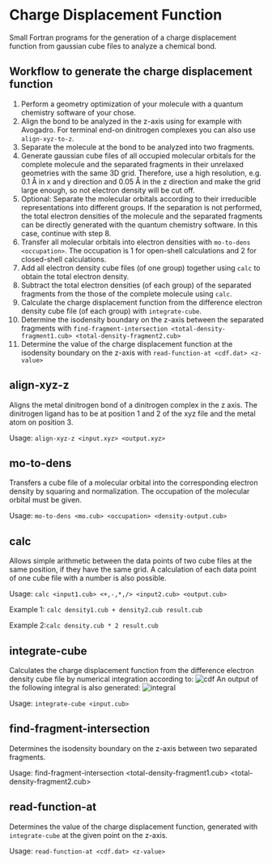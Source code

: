 # Charge Displacement Function
Small Fortran programs for the generation of a charge displacement function from gaussian cube files to analyze a chemical bond.

## Workflow to generate the charge displacement function
1. Perform a geometry optimization of your molecule with a quantum chemistry software of your chose. 
2. Align the bond to be analyzed in the z-axis using for example with Avogadro. For terminal end-on dinitrogen complexes you can also use `align-xyz-to-z`.
3. Separate the molecule at the bond to be analyzed into two fragments.
4. Generate gaussian cube files of all occupied molecular orbitals for the complete molecule and the separated fragments in their unrelaxed geometries with the same 3D grid. Therefore, use a high resolution, e.g. 0.1 Å in x and y direction and 0.05 Å in the z direction and make the grid large enough, so not electron density will be cut off. 
5. Optional: Separate the molecular orbitals according to their irreducible representations into different groups. If the separation is not performed, the total electron densities of the molecule and the separated fragments can be directly generated with the quantum chemistry software. In this case, continue with step 8.
6. Transfer all molecular orbitals into electron densities with `mo-to-dens <occupation>`. The occupation is 1 for open-shell calculations and 2 for closed-shell calculations. 
7. Add all electron density cube files (of one group) together using `calc` to obtain the total electron density. 
8. Subtract the total electron densities (of each group) of the separated fragments from the those of the complete molecule using `calc`.
9. Calculate the charge displacement function from the difference electron density cube file (of each group) with `integrate-cube`. 
8. Determine the isodensity boundary on the z-axis between the separated fragments with 
`find-fragment-intersection <total-density-fragment1.cub> <total-density-fragment2.cub>`
9. Determine the value of the charge displacement function at the isodensity boundary on the z-axis with 
`read-function-at <cdf.dat> <z-value>`

## align-xyz-z
Aligns the metal dinitrogen bond of a dinitrogen complex in the z axis. The dinitrogen ligand has to be at position 1 and 2 of the xyz file and the metal atom on position 3.

Usage: `align-xyz-z <input.xyz> <output.xyz>`

## mo-to-dens
Transfers a cube file of a molecular orbital into the corresponding electron density by squaring and normalization. The occupation of the molecular orbital must be given. 

Usage: `mo-to-dens <mo.cub> <occupation> <density-output.cub>`

## calc
Allows simple arithmetic between the data points of two cube files at the same position, if they have the same grid. A calculation of each data point of one cube file with a number is also possible.

Usage: `calc <input1.cub> <+,-,*,/> <input2.cub> <output.cub>`

Example 1: `calc density1.cub + density2.cub result.cub`

Example 2:`calc density.cub * 2 result.cub`

## integrate-cube
Calculates the charge displacement function from the difference electron density cube file by numerical integration according to: 
![cdf](https://github.com/Manuel-Schmitt/charge-displacement-function/tree/main/pictures/cdf.png?raw=true)
An output of the following integral is also generated:
![integral](https://github.com/Manuel-Schmitt/charge-displacement-function/tree/main/pictures/integral.png?raw=true)

Usage: `integrate-cube <input.cub>` 

## find-fragment-intersection
Determines the isodensity boundary on the z-axis between two separated fragments.

Usage: find-fragment-intersection <total-density-fragment1.cub> <total-density-fragment2.cub>

## read-function-at
Determines the value of the charge displacement function, generated with ` integrate-cube` at the given point on the z-axis. 

Usage: `read-function-at <cdf.dat> <z-value>`
